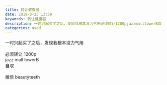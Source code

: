```yaml
---
title: 转让健腹器
date: 2019-3-25 13:50
keywords: 转让健腹器
description: 一时兴起买了之后，发现我根本没力气用必须转让1200pjazzmalltowerB自取微信beautyteeth
categories: used
---
```

<td class="t_f" id="postmessage_3302583">

一时兴起买了之后，发现我根本没力气用<br/>
<br/>
必须转让 1200p<br/>
jazz mall towerB <br/>
自取<br/>
<br/>
微信 beautyteeth<br/>
<img alt="" border="0" class="zoom" data-cf-modified-544e52c342bd89c7d77bfb5b-="" file="http://www.flw.ph/data/appbyme/upload/image/201903/25/IgTu7qjPlxSr.jpg" id="aimg_f60o0" lazyloadthumb="1" onclick="" onmouseover="" src="http://www.flw.ph/data/appbyme/upload/image/201903/25/IgTu7qjPlxSr.jpg"/><br/>
</td>
